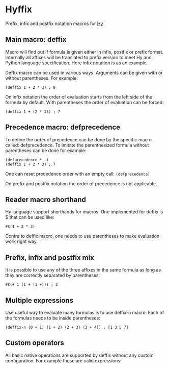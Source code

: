 # Hyffix

Prefix, infix and postfix notation macros for [Hy](https://github.com/hylang/hy)

## Main macro: deffix

Macro will find out if formula is given either in infix, postfix or prefix format. Internally all affixes will be translated to prefix version to meet Hy and Python language specification. Here infix notation is as an example.

Deffix macro can be used in various ways. Arguments can be given with or without parentheses. For example:

```
(deffix 1 + 2 * 3) ; 9
```

On infix notation the order of evaluation starts from the left side of the formula by default. With parentheses the order of evaluation can be forced:

```
(deffix 1 + (2 * 3)) ; 7
```

## Precedence macro: defprecedence

To define the order of precedence can be done by the specific macro called: defprecedence. To imitate the parenthesized formula without parentheses can be done for example:

```
(defprecedence * -)
(deffix 1 + 2 * 3) ; 7
```

One can reset precedence order with an empty call: `(defprecedence)`

On prefix and postfix notation the order of precedence is not applicable.

## Reader macro shorthand

Hy language support shorthands for macros. One implemented for deffix is $ that can be used like:

```
#$(1 + 2 * 3)
```

Contra to deffix macro, one needs to use parentheses to make evaluation work right way.

## Prefix, infix and postfix mix

It is possible to use any of the three affixes in the same formula as long as they are correctly separated by parentheses:

```
#$(+ 1 (1 + (1 +))) ; 3
```

## Multiple expressions

Use useful way to evaluate many formulas is to use deffix-n macro. Each of the formulas needs to be inside parentheses:

```
(deffix-n (0 + 1) (1 + 2) (2 + 3) (3 + 4)) ; [1 3 5 7]
```

## Custom operators

All basic native operations are supported by deffix without any custom configuration. For example these are valid expressions:

```

```